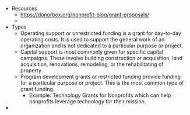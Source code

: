 - Resources
	- https://donorbox.org/nonprofit-blog/grant-proposals/
	-
- Types
	- Operating support or unrestricted funding is a grant for day-to-day operating costs. It is used to support the general work of an organization and is not dedicated to a particular purpose or project.
	- Capital support is most commonly given for specific capital campaigns. These involve building construction or acquisition, land acquisition, renovations, remodeling, or the rehabilitating of property.
	- Program development grants or restricted funding provide funding for a particular purpose or project. This is the most common type of grant funding.
		- Example: Technology Grants for Nonprofits which can help nonprofits leverage technology for their mission.
-